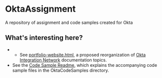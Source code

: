 # OktaAssignment
A repository of assignment and code samples created for Okta

## What's interesting here?
* * See <a href="https://htmlpreview.github.io/?https://github.com/mugdhav/OktaAssignment/blob/e63d61a710dd848d8054428a94d2075c3c2f7522/OINDocumentationReorganization/portfolio-website.html" target="_blank">portfolio-website.html</a>, a proposed reorganization of <a href="https://developer.okta.com/docs/guides/okta-integration-network/" target="_blank">Okta Integration Network</a> documentation topics.
* See the [Code Sample Readme](https://github.com/mugdhav/OktaAssignment/blob/d9455fb83b1ca805a21a4fa9c609f6136761eb2c/OktaCodeSamples/readme.md), which explains the accompanying code sample files in the OktaCodeSamples directory.

